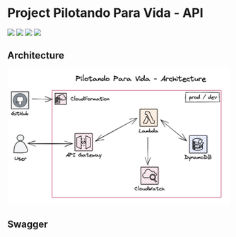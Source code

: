 # Project Pilotando Para Vida - API

[![](https://img.shields.io/badge/Amazon_AWS-232F3E?style=for-the-badge&logo=amazon-aws&labelColor=white&logoColor=yellow&color=yellow)](https://aws.amazon.com/)
[![](https://img.shields.io/badge/serverless-layers?style=for-the-badge&logo=serverless&labelColor=white&color=red&)](https://www.serverless.com/) 
[![](https://img.shields.io/badge/Python-3776AB?style=for-the-badge&logo=python&labelColor=white)](https://www.python.org/)
[![](https://img.shields.io/badge/JavaScript-232F3E?style=for-the-badge&logo=javascript&labelColor=white&color=yellow)](https://www.python.org/)

## Architecture

[![Architecture](./doc/ppv-arch.png)](https://excalidraw.com/#json=KRHt2x6sX20sriqzr7Gjz,Ch6Bo99khrMyiJBSyASWeg)


## Swagger